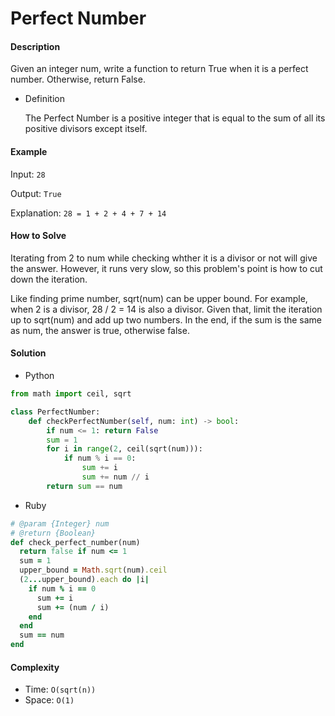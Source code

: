 # Perfect Number

#### Description

Given an integer num, write a function to return True when it is a perfect number. Otherwise, return False.

- Definition

    The Perfect Number is a positive integer that is equal to the sum of all its positive divisors except itself.

#### Example
Input: `28`

Output: `True`

Explanation: `28 = 1 + 2 + 4 + 7 + 14`

#### How to Solve

Iterating from 2 to num while checking whther it is a divisor or not will give the answer. However, it runs very slow, so this problem's point is how to cut down the iteration.

Like finding prime number, sqrt(num) can be upper bound. For example, when 2 is a divisor, 28 / 2 = 14 is also a divisor. Given that, limit the iteration up to sqrt(num) and add up two numbers. In the end, if the sum is the same as num, the answer is true, otherwise false.  

#### Solution
- Python

```python
from math import ceil, sqrt

class PerfectNumber:
    def checkPerfectNumber(self, num: int) -> bool:
        if num <= 1: return False
        sum = 1
        for i in range(2, ceil(sqrt(num))):
            if num % i == 0:
                sum += i
                sum += num // i
        return sum == num
```

- Ruby

```ruby
# @param {Integer} num
# @return {Boolean}
def check_perfect_number(num)
  return false if num <= 1
  sum = 1
  upper_bound = Math.sqrt(num).ceil
  (2...upper_bound).each do |i|
    if num % i == 0
      sum += i
      sum += (num / i)
    end
  end
  sum == num
end
```

#### Complexity
- Time: `O(sqrt(n))`
- Space: `O(1)`